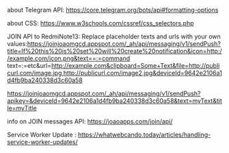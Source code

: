 about Telegram API:
https://core.telegram.org/bots/api#formatting-options        

about CSS:
https://www.w3schools.com/cssref/css_selectors.php


JOIN API to RedmiNote13:
Replace placeholder texts and urls with your own values:https://joinjoaomgcd.appspot.com/_ah/api/messaging/v1/sendPush?title=If%20this%20is%20set%20will%20create%20notification&icon=http://example.com/icon.png&text==:=command text=:=etc&url=http://example.com&clipboard=Some+Text&file=http://publicurl.com/image.jpg,http://publicurl.com/image2.jpg&deviceId=9642e2106a1d4fb9ba240338d3c60a58

https://joinjoaomgcd.appspot.com/_ah/api/messaging/v1/sendPush?apikey=&deviceId=9642e2106a1d4fb9ba240338d3c60a58&text=myText&title=myTitle


info on JOIN messages API:
https://joaoapps.com/join/api/



Service Worker Update :
https://whatwebcando.today/articles/handling-service-worker-updates/

